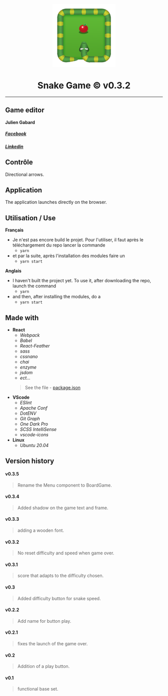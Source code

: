 <div align="center"><img src="src/assets/favicon.ico" alt="Snake Logo" width="200px"/></div>

<div align="center"><h1 size="4">Snake Game &copy; v0.3.2</h1></div>

----------------

## Game editor
**Julien Gabard**
##### *[Facebook](https://www.facebook.com/julien.gabard.3)*
##### *[Linkedin](https://www.linkedin.com/in/julien-gabard/)*

## Contrôle
Directional arrows.

## Application
The application launches directly on the browser.

## Utilisation / Use
**Français**
- Je n'est pas encore build le projet.
Pour l'utiliser, il faut après le téléchargement du repo lancer la commande
  - `yarn`
- et par la suite, après l'installation des modules faire un
  - `yarn start`

**Anglais**
- I haven't built the project yet.
To use it, after downloading the repo, launch the command
  - `yarn`
- and then, after installing the modules, do a
  - `yarn start`

## Made with
- **React**
  - *Webpack*
  - *Babel*
  - *React-Feather*
  - *sass*
  - *cssnano*
  - *chai*
  - *enzyme*
  - *jsdom*
  - *ect...*
  > See the file - [package.json](package.json)
- **VScode**
  - *ESlint*
  - *Apache Conf*
  - *DotENV*
  - *Git Graph*
  - *One Dark Pro*
  - *SCSS IntelliSense*
  - *vscode-icons*
- **Linux**
  - *Ubuntu 20.04*

## Version history
#### v0.3.5
> Rename the Menu component to BoardGame.
#### v0.3.4
> Added shadow on the game text and frame.
#### v0.3.3
> adding a wooden font.
#### v0.3.2
> No reset difficulty and speed when game over.
#### v0.3.1
> score that adapts to the difficulty chosen.
#### v0.3
> Added difficulty button for snake speed.
#### v0.2.2
> Add name for button play.
#### v0.2.1
> fixes the launch of the game over.
#### v0.2
> Addition of a play button.
#### v0.1
> functional base set.
